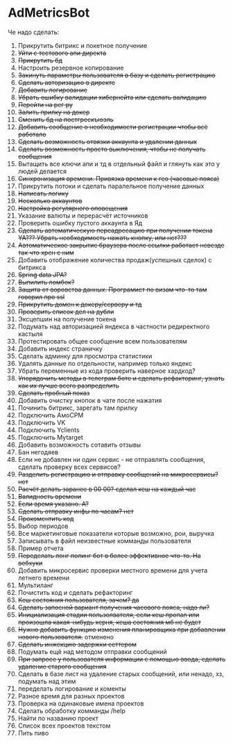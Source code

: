 # AdMetricsBot

Че надо сделать:
1) Прикрутить битрикс и покетное получение
2) ~~Уйти с тестового апи директа~~
3) ~~Прикрутить бд~~
4) Настроить резервное копирование
5) ~~Закинуть параметры пользователя в базу и сделать регистрацию~~
6) ~~Сделать авторизацию в директе~~
7) ~~Добавить логирование~~
8) ~~Убрать ошибку валидации хибернейта или сделать валидацию~~
9) ~~Перейти на рег ру~~
10) ~~Залить прилку на докер~~
11) ~~Сменить бд на постгрескъюэль~~
12) ~~Добавить сообщение о необходимости регистрации чтобы всё работало~~
13) ~~Сделать возможность отвязки аккаунта и удалении данных~~
14) ~~Сделать возможность просто выключения, чтобы не получать сообщения~~
15) Вытащить все ключи апи и тд в отдельный файл и глянуть как это у людей делается
16) ~~Синхронизация времени. Привязка времени к гео (часовые пояса)~~
17) Прикрутить потоки и сделать паралельное получение данных
18) ~~Написать логику~~
19) ~~Несколько аккаунтов~~
20) ~~Настройка регулярного оповещения~~
21) Указание валюты и перерасчёт источников
22) Проверить ошибку пустого аккаунта в Яд
23) ~~Сделать автоматическую переадресацию при получении токена YA??? Убрать необходимость нажать кнопку, или нет???~~
24) ~~Автоматическое закрытие браузера после ссылки работает невезде так что хрен с ним~~
25) Добавить отображение количества продаж(успешных сделок) с битрикса
26) ~~Spring data JPA?~~
27) ~~Выпилить ломбок?~~
28) ~~Защита от воровства данных. Програмист по визам что-то там говорил про ssl~~
29) ~~Прикрутить домен к докеру/серверу и тд~~
30) ~~Проверить список дел на дубли~~
31) Эксцепшин на получение токена
32) Подумать над авторизацией яндекса в частности редиректного кастыля
33) Протестировать общее сообщение всем пользователям
34) Добавить индекс страничку
35) Сделать админку для просмотра статистики
36) Удалять данные по отдельности, например только яндекс
37) Убрать переменные из кода                                 проверить                   наверное хардкод?
38) ~~Упорядочить методы в телеграм боте и сделать рефакторинг, узнать как их лучше всего разпределить~~
39) ~~Сделать пробный показ~~
40) Добавить очистку кнопок в чате после нажатия
41) Починить битрикс, зарегать там прилку
42) Подключить АмоСРМ
43) Подключить VK
44) Подключить Yclients
45) Подключить Mytarget
46) Добавить возможность сотавить отзывы
47) Бан негодяев 
48) Если не добавлен ни один сервис - не отправлять сообщения, сделать проверку всех сервисов?
49) ~~Разделить регистрацию и отправку сообщений на микросервисы? нет~~
50) ~~Расчёт делать заранее в 00 00? сделал кеш на каждый час~~
51) ~~Валидность времени~~
52) ~~Если время указано. А?~~
53) ~~Сделать отправку инфы по часам? нет~~
54) ~~Прокоментить код~~
55) Выбор периодов
56) Все маркетинговые показатели которые возможно, рои, выручка
57) Записывать в файл неизвестные комманды пользователя
58) Пример отчета
59) ~~Переделать лонг полинг бот в более эффективное что-то. На вебхуки~~
60) Добавить микросервис проверки местного времени для учета летнего времени
61) Мультиланг
62) Почистить код и сделать рефакторинг
63) ~~Кеш состояния пользователя, зачем? да~~
64) ~~Сделать запосной вариант получения часового пояса, надо ли?~~
65) ~~Инициализация стадии пользолвателя, если кеш пропал или произошла какая-нибудь херня, кеша состояния мб не будет~~
66) ~~Нужно добавить функцию изменения планировщика при добавлении нового пользователя.~~ отменено
67) ~~Сделать инжекцию задержки сеттером~~
68) Подумать ещё над методом отправки сообщений
69) ~~При запросе у пользователя информации с помощью ввода, сделать удаление старого сообщения~~
70) Сделать в базе лист на удаление старых сообщений, или ненадо, хз, подумать над этим
71) переделать логирование и коменты 
72) Разное время для разных проектов
73) Проверка на одинаковые имена проектов
74) Сделать обработку комманды /help
75) Найти по названию проект
76) Список всех проектов текстом
77) Пить пиво
